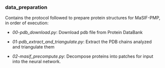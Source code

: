 ### data_preparation

Contains the protocol followed to prepare protein structures for MaSIF-PMP, in order of execution:

+ *00-pdb_download.py*: Download pdb file from Protein DataBank 

+ *01-pdb_extract_and_triangulate.py*: Extract the PDB chains analyzed and triangulate them

+ *02-masif_precompute.py*: Decompose proteins into patches for input into the neural network.

